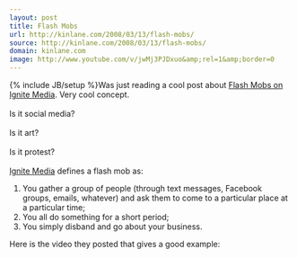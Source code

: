 ```yaml
---
layout: post
title: Flash Mobs
url: http://kinlane.com/2008/03/13/flash-mobs/
source: http://kinlane.com/2008/03/13/flash-mobs/
domain: kinlane.com
image: http://www.youtube.com/v/jwMj3PJDxuo&amp;rel=1&amp;border=0
---
```

{% include JB/setup %}Was just reading a cool post about <a href="http://www.ignitesocialmedia.com/what-is-a-flash-mob/">Flash Mobs on Ignite Media</a>. Very cool concept.<br /><br />Is it social media?<br /><br />Is it art?<br /><br />Is it protest?<br /><br /><a href="http://www.ignitesocialmedia.com">Ignite Media</a> defines a flash mob as:<br /><ol class="mainlist"><li>You gather a group of people (through text messages, Facebook groups, emails, whatever) and ask them to come to a particular place at a particular time; </li><li>You all do something for a short period; </li><li>You simply disband and go about your business. </li></ol>Here is the video they posted that gives a good example:<br /><br /><object height="355" width="425"><param name="movie" value="http://www.youtube.com/v/jwMj3PJDxuo&amp;rel=1&amp;border=0"><param name="wmode" value="transparent"><embed src="http://www.youtube.com/v/jwMj3PJDxuo&amp;rel=1&amp;border=0" type="application/x-shockwave-flash" wmode="transparent" height="355" width="425"></embed></object><br />